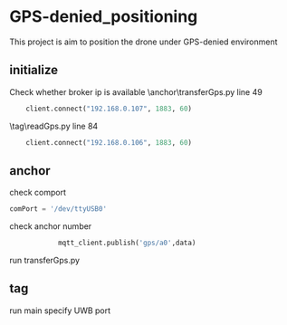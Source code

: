 # GPS-denied_positioning
This project is aim to position the drone under GPS-denied environment
## initialize
Check whether broker ip is available
\anchor\transferGps.py line 49
```python
    client.connect("192.168.0.107", 1883, 60)
```

\tag\readGps.py line 84
```python 
    client.connect("192.168.0.106", 1883, 60)
```
## anchor
check comport
```python 
comPort = '/dev/ttyUSB0'
```
check anchor number
```python 
            mqtt_client.publish('gps/a0',data)

```
run transferGps.py

## tag
run main
specify UWB port
